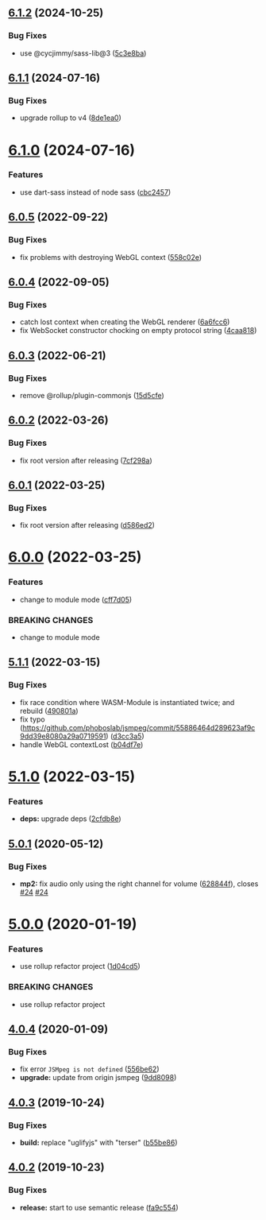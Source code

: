 ## [6.1.2](https://github.com/cycjimmy/jsmpeg-player/compare/v6.1.1...v6.1.2) (2024-10-25)


### Bug Fixes

* use @cycjimmy/sass-lib@3 ([5c3e8ba](https://github.com/cycjimmy/jsmpeg-player/commit/5c3e8bae89cde7d03f6cb0b9fd6d47335138198e))

## [6.1.1](https://github.com/cycjimmy/jsmpeg-player/compare/v6.1.0...v6.1.1) (2024-07-16)


### Bug Fixes

* upgrade rollup to v4 ([8de1ea0](https://github.com/cycjimmy/jsmpeg-player/commit/8de1ea0288dff53f39d4c443ac802e8fc6403b63))

# [6.1.0](https://github.com/cycjimmy/jsmpeg-player/compare/v6.0.5...v6.1.0) (2024-07-16)


### Features

* use dart-sass instead of node sass ([cbc2457](https://github.com/cycjimmy/jsmpeg-player/commit/cbc2457eef46f20a83c998fe527f2d241171baad))

## [6.0.5](https://github.com/cycjimmy/jsmpeg-player/compare/v6.0.4...v6.0.5) (2022-09-22)


### Bug Fixes

* fix problems with destroying WebGL context ([558c02e](https://github.com/cycjimmy/jsmpeg-player/commit/558c02e5dd13ead15d7eabf9a130de2adaba1c05))

## [6.0.4](https://github.com/cycjimmy/jsmpeg-player/compare/v6.0.3...v6.0.4) (2022-09-05)


### Bug Fixes

* catch lost context when creating the WebGL renderer ([6a6fcc6](https://github.com/cycjimmy/jsmpeg-player/commit/6a6fcc6c75363f43f04ed2d3c980338c6095d9f6))
* fix WebSocket constructor chocking on empty protocol string ([4caa818](https://github.com/cycjimmy/jsmpeg-player/commit/4caa8181bdabd32565ce2b8c44b4282460bc0e60))

## [6.0.3](https://github.com/cycjimmy/jsmpeg-player/compare/v6.0.2...v6.0.3) (2022-06-21)


### Bug Fixes

* remove @rollup/plugin-commonjs ([15d5cfe](https://github.com/cycjimmy/jsmpeg-player/commit/15d5cfe8afb817b83541d44448f6d345e0f8acb8))

## [6.0.2](https://github.com/cycjimmy/jsmpeg-player/compare/v6.0.1...v6.0.2) (2022-03-26)


### Bug Fixes

* fix root version after releasing ([7cf298a](https://github.com/cycjimmy/jsmpeg-player/commit/7cf298abe67e664651a1122f70dac638187cfed1))

## [6.0.1](https://github.com/cycjimmy/jsmpeg-player/compare/v6.0.0...v6.0.1) (2022-03-25)


### Bug Fixes

* fix root version after releasing ([d586ed2](https://github.com/cycjimmy/jsmpeg-player/commit/d586ed2ff98784c5d686dbf82665ef61bb1f4899))

# [6.0.0](https://github.com/cycjimmy/jsmpeg-player/compare/v5.1.1...v6.0.0) (2022-03-25)


### Features

* change to module mode ([cff7d05](https://github.com/cycjimmy/jsmpeg-player/commit/cff7d057d4a33cb6eeb35669638f2b17c8bec33f))


### BREAKING CHANGES

* change to module mode

## [5.1.1](https://github.com/cycjimmy/jsmpeg-player/compare/v5.1.0...v5.1.1) (2022-03-15)


### Bug Fixes

* fix race condition where WASM-Module is instantiated twice; and rebuild ([490801a](https://github.com/cycjimmy/jsmpeg-player/commit/490801a9605c883944b5ff53c3900d9c56ea469c))
* fix typo (https://github.com/phoboslab/jsmpeg/commit/55886464d289623af9c9dd39e8080a29a0719591) ([d3cc3a5](https://github.com/cycjimmy/jsmpeg-player/commit/d3cc3a5a580170c0d3847dbc46a1904f59f77a8a))
* handle WebGL contextLost ([b04df7e](https://github.com/cycjimmy/jsmpeg-player/commit/b04df7e128be71c87fbc95b4e22acf8776f668fc))

# [5.1.0](https://github.com/cycjimmy/jsmpeg-player/compare/v5.0.1...v5.1.0) (2022-03-15)


### Features

* **deps:** upgrade deps ([2cfdb8e](https://github.com/cycjimmy/jsmpeg-player/commit/2cfdb8e26a58c3c1f6e4f6b66a6b36bde388c1b9))

## [5.0.1](https://github.com/cycjimmy/jsmpeg-player/compare/v5.0.0...v5.0.1) (2020-05-12)


### Bug Fixes

* **mp2:** fix audio only using the right channel for volume ([628844f](https://github.com/cycjimmy/jsmpeg-player/commit/628844febcc75ed6857e421becfbf8fafe72216d)), closes [#24](https://github.com/cycjimmy/jsmpeg-player/issues/24) [#24](https://github.com/cycjimmy/jsmpeg-player/issues/24)

# [5.0.0](https://github.com/cycjimmy/jsmpeg-player/compare/v4.0.4...v5.0.0) (2020-01-19)


### Features

* use rollup refactor project ([1d04cd5](https://github.com/cycjimmy/jsmpeg-player/commit/1d04cd5b1589e7481207ca4c45d4a39eddbd673c))


### BREAKING CHANGES

* use rollup refactor project

## [4.0.4](https://github.com/cycjimmy/jsmpeg-player/compare/v4.0.3...v4.0.4) (2020-01-09)


### Bug Fixes

* fix error `JSMpeg is not defined` ([556be62](https://github.com/cycjimmy/jsmpeg-player/commit/556be621890382d2cebdff89a15ace30af1bd364))
* **upgrade:** update from origin jsmpeg ([9dd8098](https://github.com/cycjimmy/jsmpeg-player/commit/9dd8098c46d88161efdf6334ddc81c621be02b93))

## [4.0.3](https://github.com/cycjimmy/jsmpeg-player/compare/v4.0.2...v4.0.3) (2019-10-24)


### Bug Fixes

* **build:** replace "uglifyjs" with "terser" ([b55be86](https://github.com/cycjimmy/jsmpeg-player/commit/b55be862c794d41ce5c88898f7f54406dc9bc3e3))

## [4.0.2](https://github.com/cycjimmy/jsmpeg-player/compare/v4.0.1...v4.0.2) (2019-10-23)


### Bug Fixes

* **release:** start to use semantic release ([fa9c554](https://github.com/cycjimmy/jsmpeg-player/commit/fa9c554cb9a0e4c2bb161e47c7267009387452ec))
